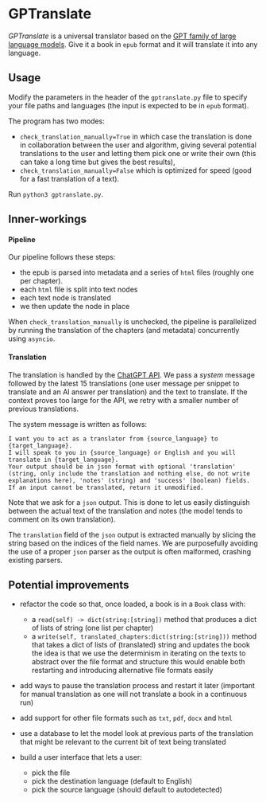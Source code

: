# GPTranslate

*GPTranslate* is a universal translator based on the [GPT family of large language models](https://openai.com/product).
Give it a book in `epub` format and it will translate it into any language.

## Usage

Modify the parameters in the header of the `gptranslate.py` file to specify your file paths and languages (the input is expected to be in `epub` format).

The program has two modes:
* `check_translation_manually=True` in which case the translation is done in collaboration between the user and algorithm, giving several potential translations to the user and letting them pick one or write their own (this can take a long time but gives the best results),
* `check_translation_manually=False` which is optimized for speed (good for a fast translation of a text).

Run `python3 gptranslate.py`.

## Inner-workings

#### Pipeline

Our pipeline follows these steps:

* the epub is parsed into metadata and a series of `html` files (roughly one per chapter).
* each `html` file is split into text nodes
* each text node is translated
* we then update the node in place

When `check_translation_manually` is unchecked, the pipeline is parallelized by running the translation of the chapters (and metadata) concurrently using `asyncio`.

#### Translation

The translation is handled by the [ChatGPT API](https://platform.openai.com/docs/guides/chat).
We pass a *system* message followed by the latest 15 translations (one user message per snippet to translate and an AI answer per translation) and the text to translate.
If the context proves too large for the API, we retry with a smaller number of previous translations.

The system message is written as follows:

```
I want you to act as a translator from {source_language} to {target_language}.
I will speak to you in {source_language} or English and you will translate in {target_language}.
Your output should be in json format with optional 'translation' (string, only include the translation and nothing else, do not write explanations here), 'notes' (string) and 'success' (boolean) fields.
If an input cannot be translated, return it unmodified.
```

Note that we ask for a `json` output. This is done to let us easily distinguish between the actual text of the translation and notes (the model tends to comment on its own translation).

The `translation` field of the `json` output is extracted manually by slicing the string based on the indices of the field names.
We are purposefully avoiding the use of a proper `json` parser as the output is often malformed, crashing existing parsers.

## Potential improvements

* refactor the code so that, once loaded, a book is in a `Book` class with:
    * a `read(self) -> dict(string:[string])` method that produces a dict of lists of string (one list per chapter)
    * a `write(self, translated_chapters:dict(string:[string]))` method that takes a dict of lists of (translated) string and updates the book
  the idea is that we use the determinism in iterating on the texts to abstract over the file format and structure
  this would enable both restarting and introducing alternative file formats easily

* add ways to pause the translation process and restart it later
  (important for manual translation as one will not translate a book in a continuous run)
* add support for other file formats such as `txt`, `pdf`, `docx` and `html`

* use a database to let the model look at previous parts of the translation that might be relevant to the current bit of text being translated
* build a user interface that lets a user:
    * pick the file
    * pick the destination language (default to English)
    * pick the source language (should default to autodetected)